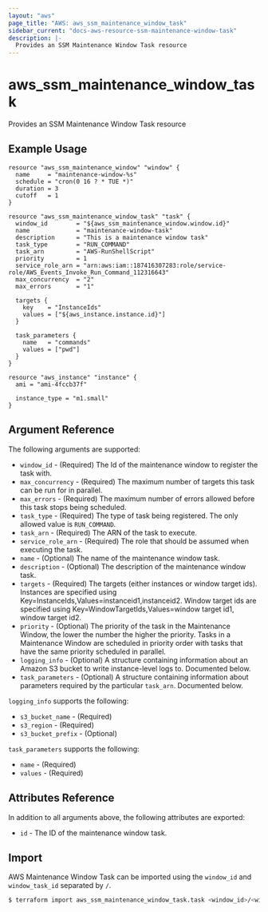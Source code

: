 ```yaml
---
layout: "aws"
page_title: "AWS: aws_ssm_maintenance_window_task"
sidebar_current: "docs-aws-resource-ssm-maintenance-window-task"
description: |-
  Provides an SSM Maintenance Window Task resource
---
```


# aws_ssm_maintenance_window_task

Provides an SSM Maintenance Window Task resource

## Example Usage

```hcl
resource "aws_ssm_maintenance_window" "window" {
  name     = "maintenance-window-%s"
  schedule = "cron(0 16 ? * TUE *)"
  duration = 3
  cutoff   = 1
}

resource "aws_ssm_maintenance_window_task" "task" {
  window_id        = "${aws_ssm_maintenance_window.window.id}"
  name             = "maintenance-window-task"
  description      = "This is a maintenance window task"
  task_type        = "RUN_COMMAND"
  task_arn         = "AWS-RunShellScript"
  priority         = 1
  service_role_arn = "arn:aws:iam::187416307283:role/service-role/AWS_Events_Invoke_Run_Command_112316643"
  max_concurrency  = "2"
  max_errors       = "1"

  targets {
    key    = "InstanceIds"
    values = ["${aws_instance.instance.id}"]
  }

  task_parameters {
    name   = "commands"
    values = ["pwd"]
  }
}

resource "aws_instance" "instance" {
  ami = "ami-4fccb37f"

  instance_type = "m1.small"
}
```

## Argument Reference

The following arguments are supported:

* `window_id` - (Required) The Id of the maintenance window to register the task with.
* `max_concurrency` - (Required) The maximum number of targets this task can be run for in parallel.
* `max_errors` - (Required) The maximum number of errors allowed before this task stops being scheduled.
* `task_type` - (Required) The type of task being registered. The only allowed value is `RUN_COMMAND`.
* `task_arn` - (Required) The ARN of the task to execute.
* `service_role_arn` - (Required) The role that should be assumed when executing the task.
* `name` - (Optional) The name of the maintenance window task.
* `description` - (Optional) The description of the maintenance window task.
* `targets` - (Required) The targets (either instances or window target ids). Instances are specified using Key=InstanceIds,Values=instanceid1,instanceid2. Window target ids are specified using Key=WindowTargetIds,Values=window target id1, window target id2.
* `priority` - (Optional) The priority of the task in the Maintenance Window, the lower the number the higher the priority. Tasks in a Maintenance Window are scheduled in priority order with tasks that have the same priority scheduled in parallel.
* `logging_info` - (Optional) A structure containing information about an Amazon S3 bucket to write instance-level logs to. Documented below.
* `task_parameters` - (Optional) A structure containing information about parameters required by the particular `task_arn`. Documented below.

`logging_info` supports the following:

* `s3_bucket_name` - (Required)
* `s3_region` - (Required)
* `s3_bucket_prefix` - (Optional)

`task_parameters` supports the following:

* `name` - (Required)
* `values` - (Required)

## Attributes Reference

In addition to all arguments above, the following attributes are exported:

* `id` - The ID of the maintenance window task.

## Import

AWS Maintenance Window Task can be imported using the `window_id` and `window_task_id` separated by `/`.

```sh
$ terraform import aws_ssm_maintenance_window_task.task <window_id>/<window_task_id>
```
